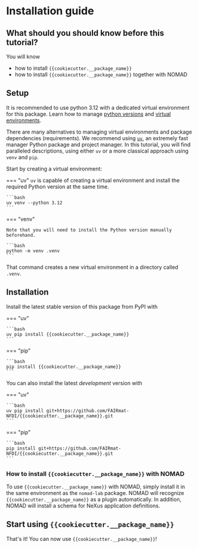 # Installation guide

## What should you should know before this tutorial?

You will know

- how to install `{{cookiecutter.__package_name}}`
- how to install `{{cookiecutter.__package_name}}` together with NOMAD

## Setup

It is recommended to use python 3.12 with a dedicated virtual environment for this package. Learn how to manage [python versions](https://github.com/pyenv/pyenv) and [virtual environments](https://realpython.com/python-virtual-environments-a-primer/).

There are many alternatives to managing virtual environments and package dependencies (requirements). We recommend using [`uv`](https://github.com/astral-sh/uv), an extremely fast manager Python package and project manager. In this tutorial, you will find paralleled descriptions, using either `uv` or a more classical approach using `venv` and `pip`.

Start by creating a virtual environment:

=== "uv"
    `uv` is capable of creating a virtual environment and install the required Python version at the same time.

    ```bash
    uv venv --python 3.12
    ```

=== "venv"

    Note that you will need to install the Python version manually beforehand.

    ```bash
    python -m venv .venv
    ```
That command creates a new virtual environment in a directory called `.venv`.

## Installation

Install the latest stable version of this package from PyPI with

=== "uv"

    ```bash
    uv pip install {{cookiecutter.__package_name}}
    ```

=== "pip"

    ```bash
    pip install {{cookiecutter.__package_name}}
    ```

You can also install the latest _development_ version with

=== "uv"

    ```bash
    uv pip install git+https://github.com/FAIRmat-NFDI/{{cookiecutter.__package_name}}.git
    ```

=== "pip"

    ```bash
    pip install git+https://github.com/FAIRmat-NFDI/{{cookiecutter.__package_name}}.git
    ```

### How to install `{{cookiecutter.__package_name}}` with NOMAD

To use `{{cookiecutter.__package_name}}` with NOMAD, simply install it in the same environment as the `nomad-lab` package. NOMAD will recognize `{{cookiecutter.__package_name}}` as a plugin automatically. In addition, NOMAD will install a schema for NeXus application definitions.

## Start using `{{cookiecutter.__package_name}}`

That's it! You can now use `{{cookiecutter.__package_name}}`!
